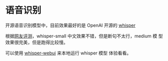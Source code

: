 # 语音识别

开源语音识别模型中，目前效果最好的是 OpenAI 开源的 [whisper](https://github.com/openai/whisper)

根据[网友评测](https://sspai.com/post/75953)，whisper-small 中文效果不错，但是断句不太行，medium 模
型效果很完美，但是跑得比较慢。

可以使用 [whisper-webui](https://gitlab.com/aadnk/whisper-webui/-/tree/main) 来本地运行 whisper 模型
体验看看。
